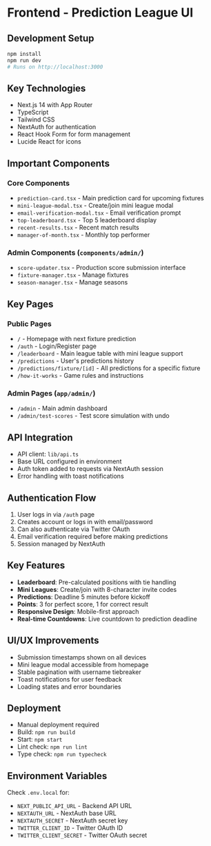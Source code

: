 # Frontend - Prediction League UI

## Development Setup
```bash
npm install
npm run dev
# Runs on http://localhost:3000
```

## Key Technologies
- Next.js 14 with App Router
- TypeScript
- Tailwind CSS
- NextAuth for authentication
- React Hook Form for form management
- Lucide React for icons

## Important Components

### Core Components
- `prediction-card.tsx` - Main prediction card for upcoming fixtures
- `mini-league-modal.tsx` - Create/join mini league modal
- `email-verification-modal.tsx` - Email verification prompt
- `top-leaderboard.tsx` - Top 5 leaderboard display
- `recent-results.tsx` - Recent match results
- `manager-of-month.tsx` - Monthly top performer

### Admin Components (`components/admin/`)
- `score-updater.tsx` - Production score submission interface
- `fixture-manager.tsx` - Manage fixtures
- `season-manager.tsx` - Manage seasons

## Key Pages

### Public Pages
- `/` - Homepage with next fixture prediction
- `/auth` - Login/Register page
- `/leaderboard` - Main league table with mini league support
- `/predictions` - User's predictions history
- `/predictions/fixture/[id]` - All predictions for a specific fixture
- `/how-it-works` - Game rules and instructions

### Admin Pages (`app/admin/`)
- `/admin` - Main admin dashboard
- `/admin/test-scores` - Test score simulation with undo

## API Integration
- API client: `lib/api.ts`
- Base URL configured in environment
- Auth token added to requests via NextAuth session
- Error handling with toast notifications

## Authentication Flow
1. User logs in via `/auth` page
2. Creates account or logs in with email/password
3. Can also authenticate via Twitter OAuth
4. Email verification required before making predictions
5. Session managed by NextAuth

## Key Features
- **Leaderboard**: Pre-calculated positions with tie handling
- **Mini Leagues**: Create/join with 8-character invite codes
- **Predictions**: Deadline 5 minutes before kickoff
- **Points**: 3 for perfect score, 1 for correct result
- **Responsive Design**: Mobile-first approach
- **Real-time Countdowns**: Live countdown to prediction deadline

## UI/UX Improvements
- Submission timestamps shown on all devices
- Mini league modal accessible from homepage
- Stable pagination with username tiebreaker
- Toast notifications for user feedback
- Loading states and error boundaries

## Deployment
- Manual deployment required
- Build: `npm run build`
- Start: `npm start`
- Lint check: `npm run lint`
- Type check: `npm run typecheck`

## Environment Variables
Check `.env.local` for:
- `NEXT_PUBLIC_API_URL` - Backend API URL
- `NEXTAUTH_URL` - NextAuth base URL
- `NEXTAUTH_SECRET` - NextAuth secret key
- `TWITTER_CLIENT_ID` - Twitter OAuth ID
- `TWITTER_CLIENT_SECRET` - Twitter OAuth secret